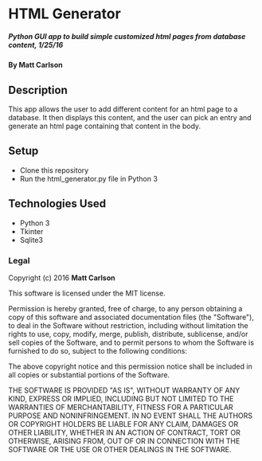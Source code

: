 # HTML Generator

##### Python GUI app to build simple customized html pages from database content, 1/25/16

#### By **Matt Carlson**

## Description

This app allows the user to add different content for an html page to a database. It then displays this content, and 
the user can pick an entry and generate an html page containing that content in the body. 

## Setup

* Clone this repository
* Run the html_generator.py file in Python 3




## Technologies Used

* Python 3
* Tkinter
* Sqlite3



### Legal



Copyright (c) 2016 **Matt Carlson**

This software is licensed under the MIT license.

Permission is hereby granted, free of charge, to any person obtaining a copy
of this software and associated documentation files (the "Software"), to deal
in the Software without restriction, including without limitation the rights
to use, copy, modify, merge, publish, distribute, sublicense, and/or sell
copies of the Software, and to permit persons to whom the Software is
furnished to do so, subject to the following conditions:

The above copyright notice and this permission notice shall be included in
all copies or substantial portions of the Software.

THE SOFTWARE IS PROVIDED "AS IS", WITHOUT WARRANTY OF ANY KIND, EXPRESS OR
IMPLIED, INCLUDING BUT NOT LIMITED TO THE WARRANTIES OF MERCHANTABILITY,
FITNESS FOR A PARTICULAR PURPOSE AND NONINFRINGEMENT. IN NO EVENT SHALL THE
AUTHORS OR COPYRIGHT HOLDERS BE LIABLE FOR ANY CLAIM, DAMAGES OR OTHER
LIABILITY, WHETHER IN AN ACTION OF CONTRACT, TORT OR OTHERWISE, ARISING FROM,
OUT OF OR IN CONNECTION WITH THE SOFTWARE OR THE USE OR OTHER DEALINGS IN
THE SOFTWARE.
